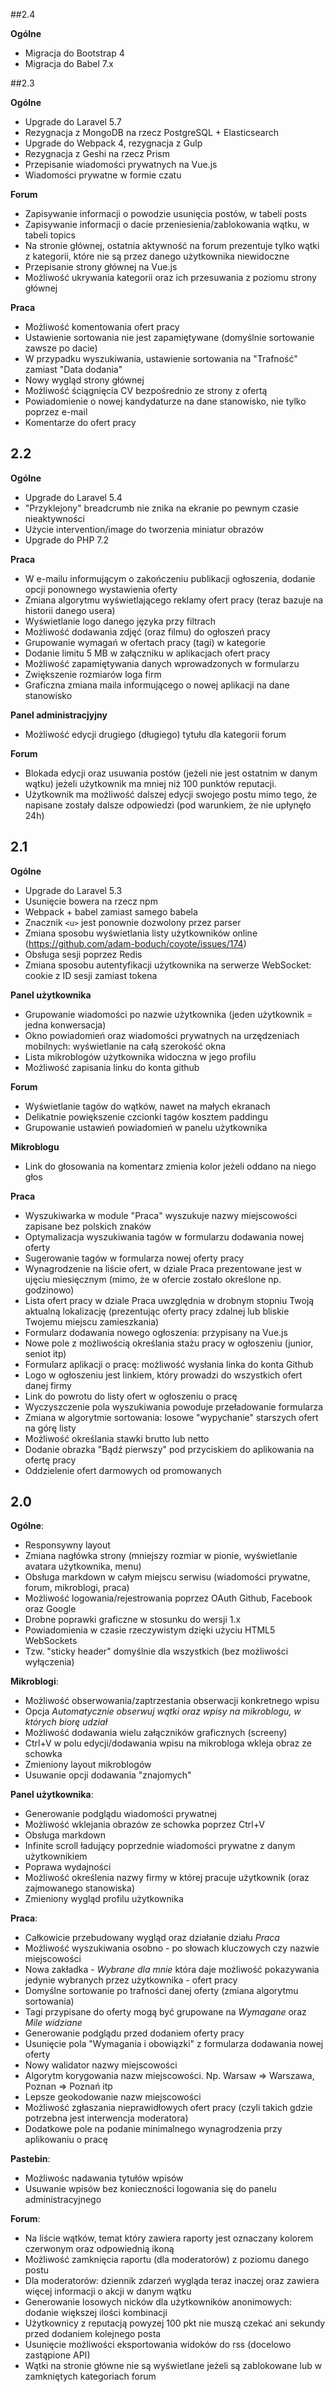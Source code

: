 ##2.4

**Ogólne**
- Migracja do Bootstrap 4
- Migracja do Babel 7.x

##2.3

**Ogólne**
- Upgrade do Laravel 5.7
- Rezygnacja z MongoDB na rzecz PostgreSQL + Elasticsearch
- Upgrade do Webpack 4, rezygnacja z Gulp
- Rezygnacja z Geshi na rzecz Prism
- Przepisanie wiadomości prywatnych na Vue.js
- Wiadomości prywatne w formie czatu

**Forum**
- Zapisywanie informacji o powodzie usunięcia postów, w tabeli posts
- Zapisywanie informacji o dacie przeniesienia/zablokowania wątku, w tabeli topics
- Na stronie głównej, ostatnia aktywność na forum prezentuje tylko wątki z kategorii, które nie są przez danego użytkownika niewidoczne
- Przepisanie strony głównej na Vue.js
- Możliwość ukrywania kategorii oraz ich przesuwania z poziomu strony głównej

**Praca**
- Możliwość komentowania ofert pracy
- Ustawienie sortowania nie jest zapamiętywane (domyślnie sortowanie zawsze po dacie)
- W przypadku wyszukiwania, ustawienie sortowania na "Trafność" zamiast "Data dodania"
- Nowy wygląd strony głównej
- Możliwość ściągnięcia CV bezpośrednio ze strony z ofertą
- Powiadomienie o nowej kandydaturze na dane stanowisko, nie tylko poprzez e-mail
- Komentarze do ofert pracy

## 2.2

**Ogólne**
- Upgrade do Laravel 5.4
- "Przyklejony" breadcrumb nie znika na ekranie po pewnym czasie nieaktywności
- Użycie intervention/image do tworzenia miniatur obrazów
- Upgrade do PHP 7.2

**Praca**

- W e-mailu informującym o zakończeniu publikacji ogłoszenia, dodanie opcji ponownego wystawienia oferty
- Zmiana algorytmu wyświetlającego reklamy ofert pracy (teraz bazuje na historii danego usera)
- Wyświetlanie logo danego języka przy filtrach
- Możliwość dodawania zdjęć (oraz filmu) do ogłoszeń pracy
- Grupowanie wymagań w ofertach pracy (tagi) w kategorie
- Dodanie limitu 5 MB w załączniku w aplikacjach ofert pracy
- Możliwość zapamiętywania danych wprowadzonych w formularzu
- Zwiększenie rozmiarów loga firm
- Graficzna zmiana maila informującego o nowej aplikacji na dane stanowisko

**Panel administracjyjny**

- Możliwość edycji drugiego (długiego) tytułu dla kategorii forum

**Forum**

- Blokada edycji oraz usuwania postów (jeżeli nie jest ostatnim w danym wątku) jeżeli użytkownik ma mniej niż 100 punktów reputacji.
- Użytkownik ma możliwość dalszej edycji swojego postu mimo tego, że napisane zostały dalsze odpowiedzi (pod warunkiem, że nie upłynęło 24h)

## 2.1

**Ogólne**
- Upgrade do Laravel 5.3
- Usunięcie bowera na rzecz npm
- Webpack + babel zamiast samego babela
- Znacznik `<u>` jest ponownie dozwolony przez parser
- Zmiana sposobu wyświetlania listy użytkowników online (https://github.com/adam-boduch/coyote/issues/174)
- Obsługa sesji poprzez Redis
- Zmiana sposobu autentyfikacji użytkownika na serwerze WebSocket: cookie z ID sesji zamiast tokena

**Panel użytkownika**
- Grupowanie wiadomości po nazwie użytkownika (jeden użytkownik = jedna konwersacja)
- Okno powiadomień oraz wiadomości prywatnych na urzędzeniach mobilnych: wyświetlanie na całą szerokość okna
- Lista mikroblogów użytkownika widoczna w jego profilu
- Możliwość zapisania linku do konta github

**Forum**
- Wyświetlanie tagów do wątków, nawet na małych ekranach
- Delikatnie powiększenie czcionki tagów kosztem paddingu
- Grupowanie ustawień powiadomień w panelu użytkownika

**Mikroblogu**

- Link do głosowania na komentarz zmienia kolor jeżeli oddano na niego głos

**Praca**
- Wyszukiwarka w module "Praca" wyszukuje nazwy miejscowości zapisane bez polskich znaków
- Optymalizacja wyszukiwania tagów w formularzu dodawania nowej oferty
- Sugerowanie tagów w formularza nowej oferty pracy
- Wynagrodzenie na liście ofert, w dziale Praca prezentowane jest w ujęciu miesięcznym (mimo, że w ofercie zostało określone np. godzinowo)
- Lista ofert pracy w dziale Praca uwzględnia w drobnym stopniu Twoją aktualną lokalizację (prezentując oferty pracy zdalnej lub bliskie Twojemu miejscu zamieszkania)
- Formularz dodawania nowego ogłoszenia: przypisany na Vue.js
- Nowe pole z możliwością określania stażu pracy w ogłoszeniu (junior, seniot itp)
- Formularz aplikacji o pracę: możliwość wysłania linka do konta Github
- Logo w ogłoszeniu jest linkiem, który prowadzi do wszystkich ofert danej firmy
- Link do powrotu do listy ofert w ogłoszeniu o pracę
- Wyczyszczenie pola wyszukiwania powoduje przeładowanie formularza
- Zmiana w algorytmie sortowania: losowe "wypychanie" starszych ofert na górę listy
- Możliwość określania stawki brutto lub netto
- Dodanie obrazka "Bądź pierwszy" pod przyciskiem do aplikowania na ofertę pracy
- Oddzielenie ofert darmowych od promowanych

## 2.0

**Ogólne**:
- Responsywny layout
- Zmiana nagłówka strony (mniejszy rozmiar w pionie, wyświetlanie avatara użytkownika, menu)
- Obsługa markdown w całym miejscu serwisu (wiadomości prywatne, forum, mikroblogi, praca)
- Możliwość logowania/rejestrowania poprzez OAuth Github, Facebook oraz Google
- Drobne poprawki graficzne w stosunku do wersji 1.x
- Powiadomienia w czasie rzeczywistym dzięki użyciu HTML5 WebSockets
- Tzw. "sticky header" domyślnie dla wszystkich (bez możliwości wyłączenia)

**Mikroblogi**:
- Możliwość obserwowania/zaptrzestania obserwacji konkretnego wpisu
- Opcja *Automatycznie obserwuj wątki oraz wpisy na mikroblogu, w których biorę udział*
- Możliwość dodawania wielu załączników graficznych (screeny)
- Ctrl+V w polu edycji/dodawania wpisu na mikrobloga wkleja obraz ze schowka
- Zmieniony layout mikroblogów
- Usuwanie opcji dodawania "znajomych"

**Panel użytkownika**:
- Generowanie podglądu wiadomości prywatnej
- Możliwość wklejania obrazów ze schowka poprzez Ctrl+V
- Obsługa markdown
- Infinite scroll ładujący poprzednie wiadomości prywatne z danym użytkownikiem
- Poprawa wydajności
- Możliwość określenia nazwy firmy w której pracuje użytkownik (oraz zajmowanego stanowiska)
- Zmieniony wygląd profilu użytkownika

**Praca**:
- Całkowicie przebudowany wygląd oraz działanie działu *Praca*
- Możliwość wyszukiwania osobno - po słowach kluczowych czy nazwie miejscowości
- Nowa zakładka - *Wybrane dla mnie* która daje możliwość pokazywania jedynie wybranych przez użytkownika - ofert pracy
- Domyślne sortowanie po trafności danej oferty (zmiana algorytmu sortowania)
- Tagi przypisane do oferty mogą być grupowane na *Wymagane* oraz *Mile widziane*
- Generowanie podglądu przed dodaniem oferty pracy
- Usunięcie pola "Wymagania i obowiązki" z formularza dodawania nowej oferty
- Nowy walidator nazwy miejscowości
- Algorytm korygowania nazw miejscowości. Np. Warsaw => Warszawa, Poznan => Poznań itp
- Lepsze geokodowanie nazw miejscowości
- Możliwość zgłaszania nieprawidłowych ofert pracy (czyli takich gdzie potrzebna jest interwencja moderatora)
- Dodatkowe pole na podanie minimalnego wynagrodzenia przy aplikowaniu o pracę

**Pastebin**:
- Możliwośc nadawania tytułów wpisów
- Usuwanie wpisów bez konieczności logowania się do panelu administracyjnego

**Forum**:
- Na liście wątków, temat który zawiera raporty jest oznaczany kolorem czerwonym oraz odpowiednią ikoną
- Możliwość zamknięcia raportu (dla moderatorów) z poziomu danego postu
- Dla moderatorów: dziennik zdarzeń wygląda teraz inaczej oraz zawiera więcej informacji o akcji w danym wątku
- Generowanie losowych nicków dla użytkowników anonimowych: dodanie większej ilości kombinacji
- Użytkownicy z reputacją powyzej 100 pkt nie muszą czekać ani sekundy przed dodaniem kolejnego posta
- Usunięcie możliwości eksportowania widoków do rss (docelowo zastąpione API)
- Wątki na stronie główne nie są wyświetlane jeżeli są zablokowane lub w zamkniętych kategoriach forum
